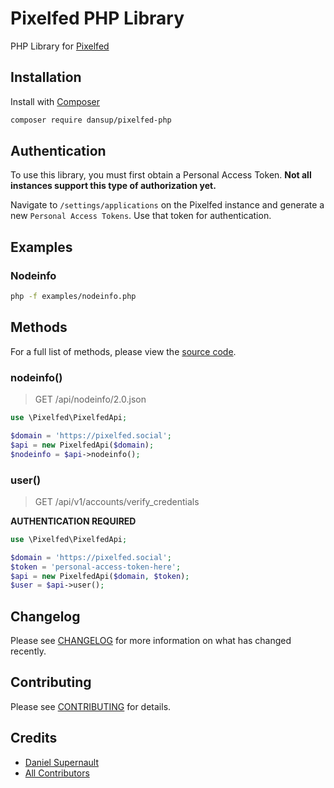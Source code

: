 # Pixelfed PHP Library

PHP Library for [Pixelfed](https://pixelfed.org)

## Installation

Install with [Composer](https://getcomposer.org/doc/00-intro.md#installation-linux-unix-macos)

```bash
composer require dansup/pixelfed-php
```

## Authentication
To use this library, you must first obtain a Personal Access Token. **Not all instances support this type of authorization yet.**

Navigate to ```/settings/applications``` on the Pixelfed instance and generate a new ```Personal Access Tokens```. Use that token for authentication.


## Examples
### Nodeinfo
```bash
php -f examples/nodeinfo.php
```


## Methods
For a full list of methods, please view the [source code](https://github.com/dansup/pixelfed-php/blob/master/src/PixelfedApi.php). 

### nodeinfo()
> GET /api/nodeinfo/2.0.json

```php
use \Pixelfed\PixelfedApi;

$domain = 'https://pixelfed.social';
$api = new PixelfedApi($domain);
$nodeinfo = $api->nodeinfo();
```

### user()
> GET /api/v1/accounts/verify_credentials

**AUTHENTICATION REQUIRED**

```php
use \Pixelfed\PixelfedApi;

$domain = 'https://pixelfed.social';
$token = 'personal-access-token-here';
$api = new PixelfedApi($domain, $token);
$user = $api->user();
```

## Changelog

Please see [CHANGELOG](CHANGELOG.md) for more information on what has changed recently.

## Contributing

Please see [CONTRIBUTING](CONTRIBUTING.md) for details.

## Credits

- [Daniel Supernault](https://github.com/dansup)
- [All Contributors](../../contributors)